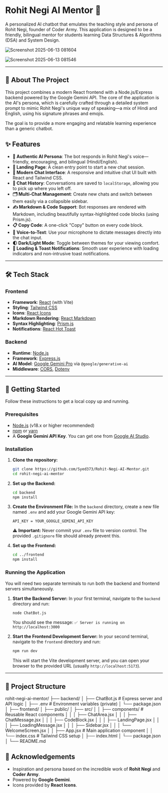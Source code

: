 # Rohit Negi AI Mentor 🤖

A personalized AI chatbot that emulates the teaching style and persona of Rohit Negi, founder of Coder Army. This application is designed to be a friendly, bilingual mentor for students learning Data Structures & Algorithms (DSA) and System Design.






![Screenshot 2025-06-13 081604](https://github.com/user-attachments/assets/0b241723-423c-474f-80f6-6318d0d1c6ba)





![Screenshot 2025-06-13 081546](https://github.com/user-attachments/assets/2ac9e52d-11a5-44a2-827d-cb3c88879eae)


---

## 🌟 About The Project

This project combines a modern React frontend with a Node.js/Express backend powered by the Google Gemini API. The core of the application is the AI's persona, which is carefully crafted through a detailed system prompt to mimic Rohit Negi's unique way of speaking—a mix of Hindi and English, using his signature phrases and emojis.

The goal is to provide a more engaging and relatable learning experience than a generic chatbot.

## ✨ Features

-   **🤖 Authentic AI Persona**: The bot responds in Rohit Negi's voice—friendly, encouraging, and bilingual (Hindi/English).
-   **🚀 Landing Page**: A clean entry point to start a new chat session.
-   **💬 Modern Chat Interface**: A responsive and intuitive chat UI built with React and Tailwind CSS.
-   **📜 Chat History**: Conversations are saved to `localStorage`, allowing you to pick up where you left off.
-   **🗂️ Multi-Chat Management**: Create new chats and switch between them easily via a collapsible sidebar.
-   **✍️ Markdown & Code Support**: Bot responses are rendered with Markdown, including beautifully syntax-highlighted code blocks (using Prism.js).
-   **📋 Copy Code**: A one-click "Copy" button on every code block.
-   **🎤 Voice-to-Text**: Use your microphone to dictate messages directly into the chat input.
-   **🌓 Dark/Light Mode**: Toggle between themes for your viewing comfort.
-   **🔄 Loading & Toast Notifications**: Smooth user experience with loading indicators and non-intrusive toast notifications.

---

## 🛠️ Tech Stack

### Frontend

-   **Framework**: [React](https://reactjs.org/) (with Vite)
-   **Styling**: [Tailwind CSS](https://tailwindcss.com/)
-   **Icons**: [React Icons](https://react-icons.github.io/react-icons/)
-   **Markdown Rendering**: [React Markdown](https://github.com/remarkjs/react-markdown)
-   **Syntax Highlighting**: [Prism.js](https://prismjs.com/)
-   **Notifications**: [React Hot Toast](https://react-hot-toast.com/)

### Backend

-   **Runtime**: [Node.js](https://nodejs.org/)
-   **Framework**: [Express.js](https://expressjs.com/)
-   **AI Model**: [Google Gemini Pro](https://ai.google.dev/) via `@google/generative-ai`
-   **Middleware**: [CORS](https://expressjs.com/en/resources/middleware/cors.html), [Dotenv](https://www.npmjs.com/package/dotenv)

---

## 🚀 Getting Started

Follow these instructions to get a local copy up and running.

### Prerequisites

-   [Node.js](https://nodejs.org/en/download/) (v18.x or higher recommended)
-   [npm](https://www.npmjs.com/) or [yarn](https://yarnpkg.com/)
-   A **Google Gemini API Key**. You can get one from [Google AI Studio](https://aistudio.google.com/app/apikey).

### Installation

1.  **Clone the repository:**
    ```sh
    git clone https://github.com/Syed373/Rohit-Negi-AI-Mentor.git
    cd rohit-negi-ai-mentor
    ```

2.  **Set up the Backend:**
    ```sh
    cd backend
    npm install
    ```

3.  **Create the Environment File:**
    In the `backend` directory, create a new file named `.env` and add your Google Gemini API key:
    ```
    API_KEY = YOUR_GOOGLE_GEMINI_API_KEY
    ```
    ⚠️ **Important:** Never commit your `.env` file to version control. The provided `.gitignore` file should already prevent this.

4.  **Set up the Frontend:**
    ```sh
    cd ../frontend
    npm install
    ```

### Running the Application

You will need two separate terminals to run both the backend and frontend servers simultaneously.

1.  **Start the Backend Server:**
    In your first terminal, navigate to the `backend` directory and run:
    ```sh
    node ChatBot.js
    ```
    You should see the message: `✅ Server is running on http://localhost:3000`

2.  **Start the Frontend Development Server:**
    In your second terminal, navigate to the `frontend` directory and run:
    ```sh
    npm run dev
    ```
    This will start the Vite development server, and you can open your browser to the provided URL (usually `http://localhost:5173`).

---

## 📁 Project Structure

rohit-negi-ai-mentor/
├── backend/
│ ├── ChatBot.js # Express server and API logic
│ ├── .env # Environment variables (private)
│ └── package.json
│
├── frontend/
│ ├── public/
│ ├── src/
│ │ ├── components/ # Reusable React components
│ │ │ ├── ChatArea.jsx
│ │ │ ├── ChatMessage.jsx
│ │ │ ├── CodeBlock.jsx
│ │ │ ├── LandingPage.jsx
│ │ │ ├── LoadingMessage.jsx
│ │ │ ├── Sidebar.jsx
│ │ │ └── WelcomeScreen.jsx
│ │ ├── App.jsx # Main application component
│ │ └── index.css # Tailwind CSS setup
│ ├── index.html
│ └── package.json
│
└── README.md

## 🙏 Acknowledgements

-   Inspiration and persona based on the incredible work of **Rohit Negi** and **Coder Army**.
-   Powered by **Google Gemini**.
-   Icons provided by **React Icons**.
